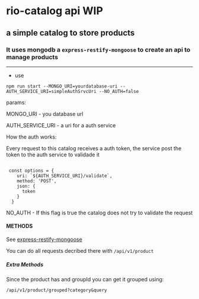 # rio-catalog api **WIP**

## a simple catalog to store products

### It uses mongodb a `express-restify-mongoose` to create an api to manage products

---

- use

```npm run start --MONGO_URI=yourdatabase-uri --AUTH_SERVICE_URI=simpleAuthSrvcUri --NO_AUTH=false```


params:

MONGO_URI - you database url

AUTH_SERVICE_URI - a uri for a auth service

How the auth works:

Every request to this catalog receives a auth token, the service post the token to the auth service to validade it
```

 const options = {
    uri: `${AUTH_SERVICE_URI}/validate`,
    method: 'POST',
    json: {
      token
    }
  }
```

NO_AUTH - If this flag is true the catalog does not try to validate the request


#### METHODS

See [express-restify-mongoose](https://florianholzapfel.github.io/express-restify-mongoose/)

You can do all requests decribed there with `/api/v1/product`

##### Extra Methods

Since the product has and groupId you can get it grouped using:

```
/api/v1/product/grouped?category&query
```
